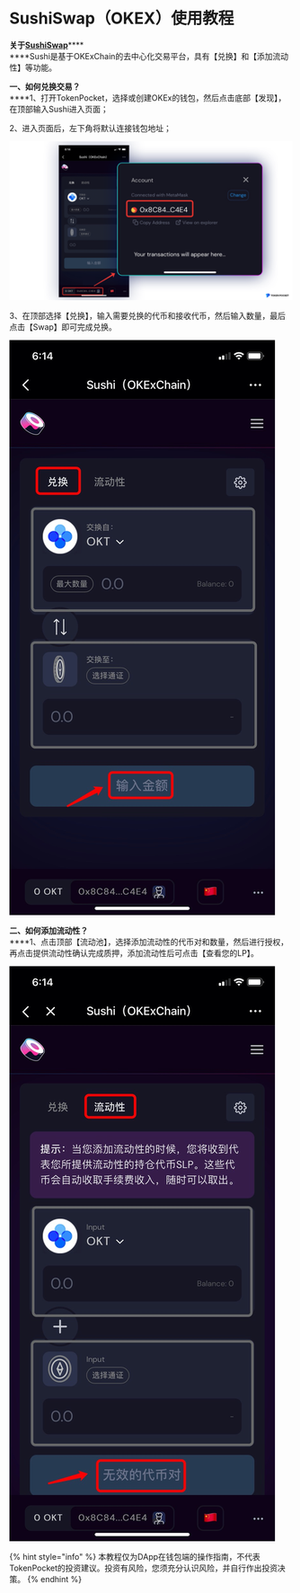 # SushiSwap（OKEX）使用教程

**关于**[**SushiSwap**](https://sushi.com)****\
****Sushi是基于OKExChain的去中心化交易平台，具有【兑换】和【添加流动性】等功能。

**一、如何兑换交易？**\
****1、打开TokenPocket，选择或创建OKEx的钱包，然后点击底部【发现】，在顶部输入Sushi进入页面；

2、进入页面后，左下角将默认连接钱包地址；

![](../../.gitbook/assets/sushi01.png)

3、在顶部选择【兑换】，输入需要兑换的代币和接收代币，然后输入数量，最后点击【Swap】即可完成兑换。

![](../../.gitbook/assets/sushi1.jpg)

**二、如何添加流动性？**\
****1、点击顶部【流动池】，选择添加流动性的代币对和数量，然后进行授权，再点击提供流动性确认完成质押，添加流动性后可点击【查看您的LP】。

![](../../.gitbook/assets/sushi2.jpg)

{% hint style="info" %}
本教程仅为DApp在钱包端的操作指南，不代表TokenPocket的投资建议。投资有风险，您须充分认识风险，并自行作出投资决策。
{% endhint %}
